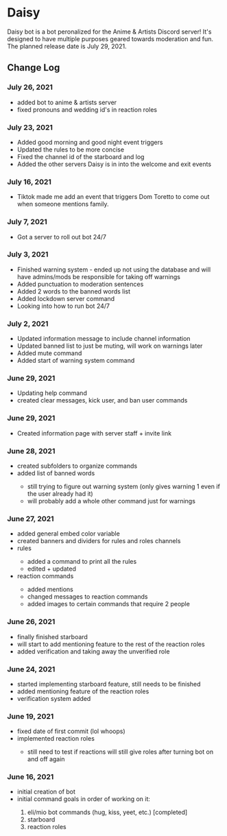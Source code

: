 <h1>Daisy</h1>
<p>Daisy bot is a bot peronalized for the Anime & Artists Discord server! It's designed to have multiple purposes geared towards moderation and fun. The planned release date is July 29, 2021.</p>
<h2>Change Log</h2>
<h3>July 26, 2021</h3>
  <p>
    <ul>
      <li>added bot to anime & artists server</li>
      <li>fixed pronouns and wedding id's in reaction roles</li>
    </ul>
  </p>
<h3>July 23, 2021</h3>
  <p>
    <ul>
      <li>Added good morning and good night event triggers</li>
      <li>Updated the rules to be more concise</li>
      <li>Fixed the channel id of the starboard and log</li>
      <li>Added the other servers Daisy is in into the welcome and exit events</li>
    </ul>
  </p>
<h3>July 16, 2021</h3>
  <p>
    <ul>
      <li>Tiktok made me add an event that triggers Dom Toretto to come out when someone mentions family.</li>
    </ul>
  </p>
<h3>July 7, 2021</h3>
  <p>
    <ul>
      <li>Got a server to roll out bot 24/7</li>
    </ul>
  </p>
<h3>July 3, 2021</h3>
  <p>
    <ul>
      <li>Finished warning system - ended up not using the database and will have admins/mods be responsible for taking off warnings</li>
      <li>Added punctuation to moderation sentences</li>
      <li>Added 2 words to the banned words list</li>
      <li>Added lockdown server command</li>
      <li>Looking into how to run bot 24/7</li>
    </ul>
  </p>
<h3>July 2, 2021</h3>
  <p>
    <ul>
      <li>Updated information message to include channel information</li>
      <li>Updated banned list to just be muting, will work on warnings later</li>
      <li>Added mute command</li>
      <li>Added start of warning system command</li>
    </ul>
  </p>
<h3>June 29, 2021</h3>
  <p>
    <ul>
      <li>Updating help command</li>
      <li>created clear messages, kick user, and ban user commands</li>
    </ul>
  </p>
<h3>June 29, 2021</h3>
  <p>
    <ul>
      <li>Created information page with server staff + invite link</li>
    </ul>
  </p>
<h3>June 28, 2021</h3>
  <p>
    <ul>
      <li>created subfolders to organize commands</li>
      <li>added list of banned words</li>
        <ul>
          <li>still trying to figure out warning system (only gives warning 1 even if the user already had it)</li>
          <li>will probably add a whole other command just for warnings</li>
        </ul>
    </ul>
  </p>
<h3>June 27, 2021</h3>
  <p>
    <ul>
      <li>added general embed color variable</li>
      <li>created banners and dividers for rules and roles channels</li>
      <li>rules</li>
        <ul>
          <li>added a command to print all the rules</li>
          <li>edited + updated
        </ul>
      <li>reaction commands</li>
        <ul>
          <li>added mentions</li>
          <li>changed messages to reaction commands</li>
          <li>added images to certain commands that require 2 people</li>
        </ul>
    </ul>
  </p>

<h3>June 26, 2021</h3>
  <p>
    <ul>
      <li>finally finished starboard</li>
      <li>will start to add mentioning feature to the rest of the reaction roles</li>
      <li>added verification and taking away the unverified role</li>
    </ul>
  </p>

<h3>June 24, 2021</h3>
  <p>
    <ul>
      <li>started implementing starboard feature, still needs to be finished</li>
      <li>added mentioning feature of the reaction roles
      <li>verification system added</li>
    </ul>
  </p>

<h3>June 19, 2021</h3>
  <p>
    <ul>
      <li>fixed date of first commit (lol whoops)
      <li>implemented reaction roles</li>
        <ul><li>still need to test if reactions will still give roles after turning bot on and off again</li></ul>
    </ul>
  </p>

<h3>June 16, 2021</h3>
  <p>
    <ul>
      <li>initial creation of bot</li>
      <li>initial command goals in order of working on it:</li>
      <ol>
        <li>eli/mio bot commands (hug, kiss, yeet, etc.) [completed]</li>
        <li>starboard</li>
        <li>reaction roles</li>
      </ol>
    </ul>
  </p>
